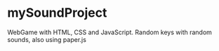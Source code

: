 # mySoundProject
WebGame with HTML, CSS and JavaScript. Random keys with random sounds, also using paper.js
